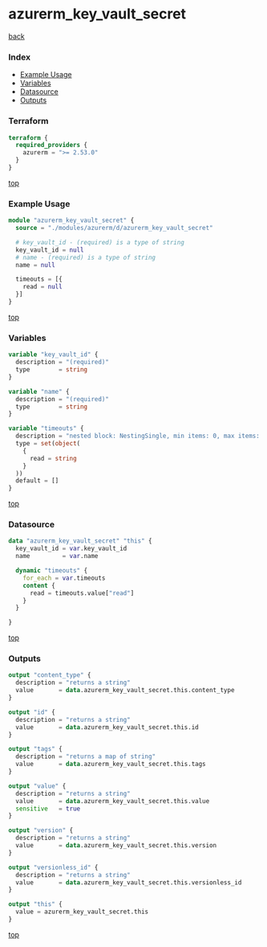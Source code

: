 # azurerm_key_vault_secret

[back](../azurerm.md)

### Index

- [Example Usage](#example-usage)
- [Variables](#variables)
- [Datasource](#datasource)
- [Outputs](#outputs)

### Terraform

```terraform
terraform {
  required_providers {
    azurerm = ">= 2.53.0"
  }
}
```

[top](#index)

### Example Usage

```terraform
module "azurerm_key_vault_secret" {
  source = "./modules/azurerm/d/azurerm_key_vault_secret"

  # key_vault_id - (required) is a type of string
  key_vault_id = null
  # name - (required) is a type of string
  name = null

  timeouts = [{
    read = null
  }]
}
```

[top](#index)

### Variables

```terraform
variable "key_vault_id" {
  description = "(required)"
  type        = string
}

variable "name" {
  description = "(required)"
  type        = string
}

variable "timeouts" {
  description = "nested block: NestingSingle, min items: 0, max items: 0"
  type = set(object(
    {
      read = string
    }
  ))
  default = []
}
```

[top](#index)

### Datasource

```terraform
data "azurerm_key_vault_secret" "this" {
  key_vault_id = var.key_vault_id
  name         = var.name

  dynamic "timeouts" {
    for_each = var.timeouts
    content {
      read = timeouts.value["read"]
    }
  }

}
```

[top](#index)

### Outputs

```terraform
output "content_type" {
  description = "returns a string"
  value       = data.azurerm_key_vault_secret.this.content_type
}

output "id" {
  description = "returns a string"
  value       = data.azurerm_key_vault_secret.this.id
}

output "tags" {
  description = "returns a map of string"
  value       = data.azurerm_key_vault_secret.this.tags
}

output "value" {
  description = "returns a string"
  value       = data.azurerm_key_vault_secret.this.value
  sensitive   = true
}

output "version" {
  description = "returns a string"
  value       = data.azurerm_key_vault_secret.this.version
}

output "versionless_id" {
  description = "returns a string"
  value       = data.azurerm_key_vault_secret.this.versionless_id
}

output "this" {
  value = azurerm_key_vault_secret.this
}
```

[top](#index)